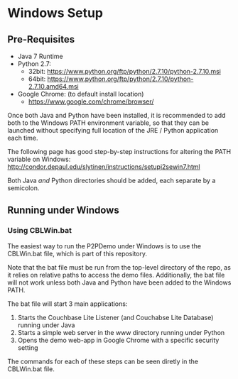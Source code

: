 # Windows Setup

## Pre-Requisites

* Java 7 Runtime
* Python 2.7:
	* 32bit:  https://www.python.org/ftp/python/2.7.10/python-2.7.10.msi
	* 64bit: https://www.python.org/ftp/python/2.7.10/python-2.7.10.amd64.msi
* Google Chrome: (to default install location)
	* https://www.google.com/chrome/browser/ 

Once both Java and Python have been installed, it is recommended to add both to the Windows PATH environment variable, so that they can be launched without specifying full location of the JRE / Python application each time.

The following page has good step-by-step instructions for altering the PATH variable on Windows:
http://condor.depaul.edu/slytinen/instructions/setupj2sewin7.html

Both Java *and* Python directories should be added, each separate by a semicolon.

## Running under Windows

### Using CBLWin.bat

The easiest way to run the P2PDemo under Windows is to use the CBLWin.bat file, which is part of this repository.

Note that the bat file must be run from the top-level directory of the repo, as it relies on relative paths to access the demo files.
Additionally, the bat file will not work unless both Java and Python have been added to the Windows PATH.

The bat file will start 3 main applications:

1. Starts the Couchbase Lite Listener (and Couchabse Lite Database) running under Java
2. Starts a simple web server in the www directory running under Python
3. Opens the demo web-app in Google Chrome with a specific security setting


The commands for each of these steps can be seen diretly in the CBLWin.bat file.

